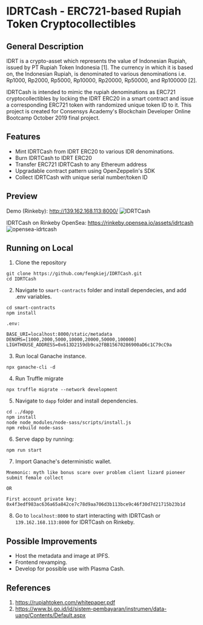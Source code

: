 # IDRTCash - ERC721-based Rupiah Token Cryptocollectibles
## General Description ##
IDRT is a crypto-asset which represents the value of Indonesian Rupiah, issued by PT Rupiah Token Indonesia [1]. The currency in which it is based on, the Indonesian Rupiah, is denominated to various denominations i.e. Rp1000, Rp2000, Rp5000, Rp10000, Rp20000, Rp50000, and Rp100000 [2]. 

IDRTCash is intended to mimic the rupiah denominations as ERC721 cryptocollectibles by locking the IDRT ERC20 in a smart contract and issue a corresponding ERC721 token with randomized unique token ID to it. This project is created for Consensys Academy's Blockchain Developer Online Bootcamp October 2019 final project.

## Features ##
* Mint IDRTCash from IDRT ERC20 to various IDR denominations.
* Burn IDRTCash to IDRT ERC20
* Transfer ERC721 IDRTCash to any Ethereum address
* Upgradable contract pattern using OpenZeppelin's SDK
* Collect IDRTCash with unique serial number/token ID

## Preview ##
Demo (Rinkeby): http://139.162.168.113:8000/
![IDRTCash](https://user-images.githubusercontent.com/14020439/73609794-b85a6700-4603-11ea-9509-1371a8e86500.gif)

IDRTCash on Rinkeby OpenSea: https://rinkeby.opensea.io/assets/idrtcash
![opensea-idrtcash](https://user-images.githubusercontent.com/14020439/74095698-005b1b80-4b27-11ea-8fc1-f3a582f0d04e.png)

## Running on Local ##
1. Clone the repository
```
git clone https://github.com/fengkiej/IDRTCash.git
cd IDRTCash
```

2. Navigate to `smart-contracts` folder and install dependecies, and add .env variables.
```
cd smart-contracts
npm install
```
`.env:`
```
BASE_URI=localhost:8000/static/metadata
DENOMS=[1000,2000,5000,10000,20000,50000,100000]
LIGHTHOUSE_ADDRESS=0x613D2159db9ca2fBB15670286900aD6c1C79cC9a
```

3. Run local Ganache instance.
```
npx ganache-cli -d
```

4. Run Truffle migrate
```
npx truffle migrate --network development
```

5. Navigate to `dapp` folder and install dependencies.
```
cd ../dapp
npm install
node node_modules/node-sass/scripts/install.js
npm rebuild node-sass
```

6. Serve dapp by running:
```
npm run start
```

7. Import Ganache's deterministic wallet.
```
Mnemonic: myth like bonus scare over problem client lizard pioneer submit female collect

OR

First account private key: 0x4f3edf983ac636a65a842ce7c78d9aa706d3b113bce9c46f30d7d21715b23b1d
```

8. Go to `localhost:8000` to start interacting with IDRTCash or `139.162.168.113:8000` for IDRTCash on Rinkeby.

## Possible Improvements ##
- Host the metadata and image at IPFS.
- Frontend revamping.
- Develop for possible use with Plasma Cash.

## References ##
1. https://rupiahtoken.com/whitepaper.pdf
2. https://www.bi.go.id/id/sistem-pembayaran/instrumen/data-uang/Contents/Default.aspx
